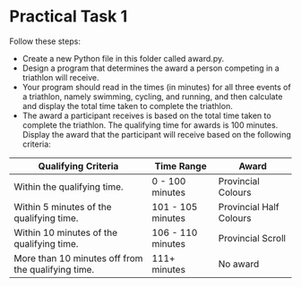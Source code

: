 # Practical Task 1
Follow these steps:
- Create a new Python file in this folder called award.py.
- Design a program that determines the award a person competing in a
triathlon will receive.
- Your program should read in the times (in minutes) for all three events of a
triathlon, namely swimming, cycling, and running, and then calculate and
display the total time taken to complete the triathlon.
- The award a participant receives is based on the total time taken to
complete the triathlon. The qualifying time for awards is 100 minutes.
Display the award that the participant will receive based on the following
criteria:

| Qualifying Criteria | Time Range | Award |
| ---|---|---|
| Within the qualifying time. | 0 - 100 minutes | Provincial Colours |
| Within 5 minutes of the qualifying time.| 101 - 105 minutes | Provincial Half Colours |
| Within 10 minutes of the qualifying time. | 106 - 110 minutes | Provincial Scroll |
| More than 10 minutes off from the qualifying time.| 111+ minutes | No award |
